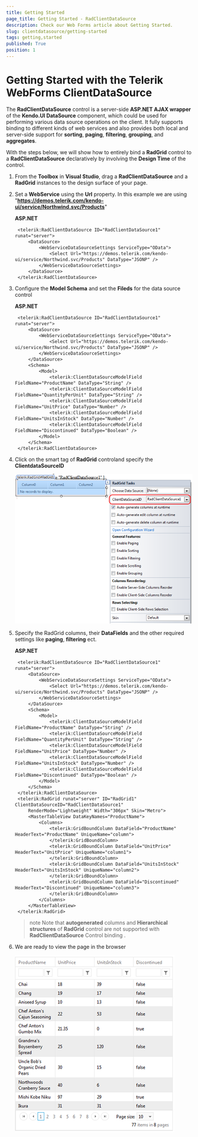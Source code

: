 ```yaml
---
title: Getting Started
page_title: Getting Started - RadClientDataSource
description: Check our Web Forms article about Getting Started.
slug: clientdatasource/getting-started
tags: getting,started
published: True
position: 1
---
```


# Getting Started with the Telerik WebForms ClientDataSource



The **RadClientDataSource** control is a server-side **ASP.NET AJAX wrapper** of the **Kendo.UI DataSource** component, which could be used for performing various data source operations on the client. It fully supports binding to different kinds of web services and also provides both local and server-side support for **sorting**, **paging**, **filtering**, **grouping**, and **aggregates**.

With the steps below, we will show how to entirely bind a **RadGrid** control to a **RadClientDataSource** declaratively by involving the **Design Time** of the control.



1. From the **Toolbox** in **Visual Studio**, drag a **RadClientDataSource** and a **RadGrid** instances to the design surface of your page.

1. Set a **WebService** using the **Url** property. In this example we are using "**https://demos.telerik.com/kendo-ui/service/Northwind.svc/Products**"

    **ASP.NET**

        <telerik:RadClientDataSource ID="RadClientDataSource1" runat="server">
            <DataSource>
                <WebServiceDataSourceSettings ServiceType="OData">
                    <Select Url="https://demos.telerik.com/kendo-ui/service/Northwind.svc/Products" DataType="JSONP" />
                </WebServiceDataSourceSettings>
            </DataSource>
        </telerik:RadClientDataSource>


1. Configure the **Model Schema** and set the **Fileds** for the data source control

    **ASP.NET**

        <telerik:RadClientDataSource ID="RadClientDataSource1" runat="server">
            <DataSource>
                <WebServiceDataSourceSettings ServiceType="OData">
                    <Select Url="https://demos.telerik.com/kendo-ui/service/Northwind.svc/Products" DataType="JSONP" />
                </WebServiceDataSourceSettings>
            </DataSource>
            <Schema>
                <Model>
                    <telerik:ClientDataSourceModelField FieldName="ProductName" DataType="String" />
                    <telerik:ClientDataSourceModelField FieldName="QuantityPerUnit" DataType="String" />
                    <telerik:ClientDataSourceModelField FieldName="UnitPrice" DataType="Number" />
                    <telerik:ClientDataSourceModelField FieldName="UnitsInStock" DataType="Number" />
                    <telerik:ClientDataSourceModelField FieldName="Discontinued" DataType="Boolean" />
                </Model>
            </Schema>
        </telerik:RadClientDataSource>


1. Click on the smart tag of **RadGrid** controland specify the **ClientdataSourceID**

    ![client-data-source-id](images/client-data-source-id.png "client-data-source-id")

1. Specify the RadGrid columns, their **DataFields** and the other required settings like **paging**, **filtering** ect.

    **ASP.NET**

        <telerik:RadClientDataSource ID="RadClientDataSource1" runat="server">
            <DataSource>
                <WebServiceDataSourceSettings ServiceType="OData">
                    <Select Url="https://demos.telerik.com/kendo-ui/service/Northwind.svc/Products" DataType="JSONP" />
                </WebServiceDataSourceSettings>
            </DataSource>
            <Schema>
                <Model>
                    <telerik:ClientDataSourceModelField FieldName="ProductName" DataType="String" />
                    <telerik:ClientDataSourceModelField FieldName="QuantityPerUnit" DataType="String" />
                    <telerik:ClientDataSourceModelField FieldName="UnitPrice" DataType="Number" />
                    <telerik:ClientDataSourceModelField FieldName="UnitsInStock" DataType="Number" />
                    <telerik:ClientDataSourceModelField FieldName="Discontinued" DataType="Boolean" />
                </Model>
            </Schema>
        </telerik:RadClientDataSource>
        <telerik:RadGrid runat="server" ID="RadGrid1" ClientDataSourceID="RadClientDataSource1"
            RenderMode="Lightweight" Width="306px" Skin="Metro">
            <MasterTableView DataKeyNames="ProductName">
                <Columns>
                    <telerik:GridBoundColumn DataField="ProductName" HeaderText="ProductName" UniqueName="column">
                    </telerik:GridBoundColumn>
                    <telerik:GridBoundColumn DataField="UnitPrice" HeaderText="UnitPrice" UniqueName="column1">
                    </telerik:GridBoundColumn>
                    <telerik:GridBoundColumn DataField="UnitsInStock" HeaderText="UnitsInStock" UniqueName="column2">
                    </telerik:GridBoundColumn>
                    <telerik:GridBoundColumn DataField="Discontinued" HeaderText="Discontinued" UniqueName="column3">
                    </telerik:GridBoundColumn>
                </Columns>
            </MasterTableView>
        </telerik:RadGrid>

    >note Note that **autogenerated** columns and **Hierarchical structures** of **RadGrid** control are not supported with **RadClientDataSource** Control binding .

1. We are ready to view the page in the browser

    ![client-data-source-grid](images/client-data-source-grid.png "client-data-source-grid")


